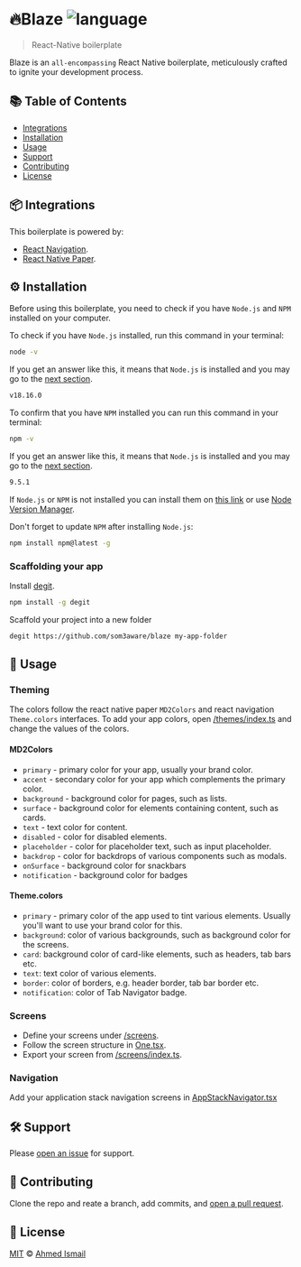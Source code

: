 # 🔥Blaze ![language](https://img.shields.io/badge/language-typescript-blue.svg)

> React-Native boilerplate

Blaze is an `all-encompassing` React Native boilerplate, meticulously crafted to ignite your development process.

## 📚 Table of Contents

- [Integrations](#integrations)
- [Installation](#package-installation)
- [Usage](#rocket-usage)
- [Support](#hammer_and_wrench-support)
- [Contributing](#memo-contributing)
- [License](#scroll-license)

## 📦 Integrations

This boilerplate is powered by:

- [React Navigation](https://reactnavigation.org/).
- [React Native Paper](https://callstack.github.io/react-native-paper/).

## ⚙️ Installation

Before using this boilerplate, you need to check if you have `Node.js` and `NPM` installed on your computer.

To check if you have `Node.js` installed, run this command in your terminal:

```sh
node -v
```

If you get an answer like this, it means that `Node.js` is installed and you may go to the [next section](#scaffolding-your-app).

```sh
v18.16.0
```

To confirm that you have `NPM` installed you can run this command in your terminal:

```sh
npm -v
```

If you get an answer like this, it means that `Node.js` is installed and you may go to the [next section](#scaffolding-your-app).

```sh
9.5.1
```

If `Node.js` or `NPM` is not installed you can install them on [this link](https://nodejs.org/en/) or use [Node Version Manager](https://github.com/nvm-sh/nvm).

Don't forget to update `NPM` after installing `Node.js`:

```sh
npm install npm@latest -g
```

### Scaffolding your app

Install [degit](https://github.com/Rich-Harris/degit).

```sh
npm install -g degit
```

Scaffold your project into a new folder

```sh
degit https://github.com/som3aware/blaze my-app-folder
```

## 🚀 Usage

### Theming

The colors follow the react native paper `MD2Colors` and react navigation `Theme.colors` interfaces. To add your app colors, open [/themes/index.ts](./src/theme/index.ts) and change the values of the colors.

#### MD2Colors

- `primary` - primary color for your app, usually your brand color.
- `accent` - secondary color for your app which complements the primary color.
- `background` - background color for pages, such as lists.
- `surface` - background color for elements containing content, such as cards.
- `text` - text color for content.
- `disabled` - color for disabled elements.
- `placeholder` - color for placeholder text, such as input placeholder.
- `backdrop` - color for backdrops of various components such as modals.
- `onSurface` - background color for snackbars
- `notification` - background color for badges

#### Theme.colors

- `primary` - primary color of the app used to tint various elements. Usually you'll want to use your brand color for this.
- `background`: color of various backgrounds, such as background color for the screens.
- `card`: background color of card-like elements, such as headers, tab bars etc.
- `text`: text color of various elements.
- `border`: color of borders, e.g. header border, tab bar border etc.
- `notification`: color of Tab Navigator badge.

### Screens

- Define your screens under [/screens](./src/screens/).
- Follow the screen structure in [One.tsx](./src/screens/One.tsx).
- Export your screen from [/screens/index.ts](./src/screens/index.ts).

### Navigation

Add your application stack navigation screens in [AppStackNavigator.tsx](./src/navigation/AppStackNavigator.tsx)

## 🛠️ Support

Please [open an issue](https://github.com/som3aware/blaze/issues/new) for support.

## 📝 Contributing

Clone the repo and reate a branch, add commits, and [open a pull request](https://github.com/som3aware/blaze/compare/).

## 📜 License

[MIT](./LICENSE) © [Ahmed Ismail](https://github.com/som3aware)
